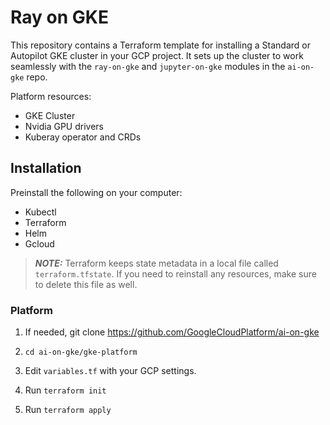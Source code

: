 # Ray on GKE

This repository contains a Terraform template for installing a Standard or Autopilot GKE cluster in your GCP project.
It sets up the cluster to work seamlessly with the `ray-on-gke` and `jupyter-on-gke` modules in the `ai-on-gke` repo.

Platform resources:
* GKE Cluster
* Nvidia GPU drivers
* Kuberay operator and CRDs

## Installation

Preinstall the following on your computer:
* Kubectl
* Terraform 
* Helm
* Gcloud

> **_NOTE:_** Terraform keeps state metadata in a local file called `terraform.tfstate`. If you need to reinstall any resources, make sure to delete this file as well.

### Platform

1. If needed, git clone https://github.com/GoogleCloudPlatform/ai-on-gke

2. `cd ai-on-gke/gke-platform`

3. Edit `variables.tf` with your GCP settings.

4. Run `terraform init`

5. Run `terraform apply`

